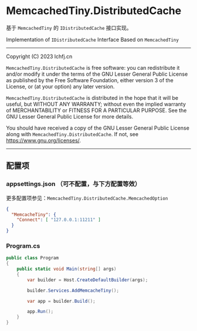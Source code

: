 
# MemcachedTiny.DistributedCache

基于 `MemcachedTiny` 的 `IDistributedCache` 接口实现。

Implementation of `IDistributedCache` Interface Based on `MemcachedTiny`

---

Copyright (C) 2023 lchfj.cn

`MemcachedTiny.DistributedCache` is free software: you can redistribute it and/or modify it under the terms of the GNU Lesser General Public License as published by the Free Software Foundation, either version 3 of the License, or (at your option) any later version.

`MemcachedTiny.DistributedCache` is distributed in the hope that it will be useful, but WITHOUT ANY WARRANTY; without even the implied warranty of MERCHANTABILITY or FITNESS FOR A PARTICULAR PURPOSE. See the GNU Lesser General Public License for more details.

You should have received a copy of the GNU Lesser General Public License along with `MemcachedTiny.DistributedCache`. If not, see <https://www.gnu.org/licenses/>.

---



## 配置项
### appsettings.json （可不配置，与下方配置等效）

更多配置项参见：`MemcachedTiny.DistributedCache.MemcachedOption`

```json
{
  "MemcacheTiny": {
    "Connect": [ "127.0.0.1:11211" ]
  }
}
```

### Program.cs
```cs
public class Program
{
    public static void Main(string[] args)
    {
        var builder = Host.CreateDefaultBuilder(args);

        builder.Services.AddMemcacheTiny();

        var app = builder.Build();

        app.Run();
    }
}
```